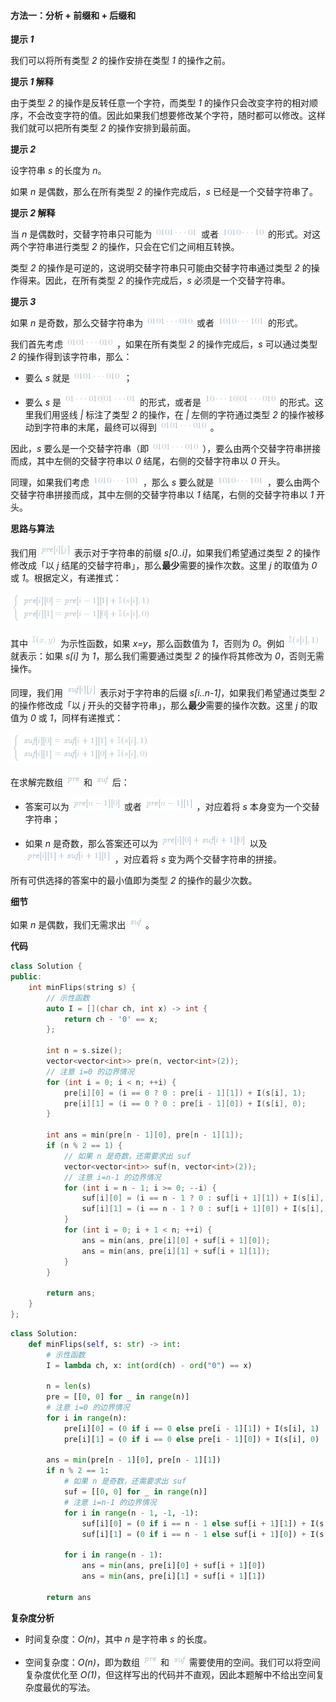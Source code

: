 #### 方法一：分析 + 前缀和 + 后缀和

**提示 *1***

我们可以将所有类型 *2* 的操作安排在类型 *1* 的操作之前。

**提示 *1* 解释**

由于类型 *2* 的操作是反转任意一个字符，而类型 *1* 的操作只会改变字符的相对顺序，不会改变字符的值。因此如果我们想要修改某个字符，随时都可以修改。这样我们就可以把所有类型 *2* 的操作安排到最前面。

**提示 *2***

设字符串 *s* 的长度为 *n*。

如果 *n* 是偶数，那么在所有类型 *2* 的操作完成后，*s* 已经是一个交替字符串了。

**提示 *2* 解释**

当 *n* 是偶数时，交替字符串只可能为 ![0101\cdots01 ](./p__0101cdots_01_.png)  或者 ![1010\cdots10 ](./p__1010_cdots_10_.png)  的形式。对这两个字符串进行类型 *2* 的操作，只会在它们之间相互转换。

类型 *2* 的操作是可逆的，这说明交替字符串只可能由交替字符串通过类型 *2* 的操作得来。因此，在所有类型 *2* 的操作完成后，*s* 必须是一个交替字符串。

**提示 *3***

如果 *n* 是奇数，那么交替字符串为 ![0101\cdots010 ](./p__0101_cdots_010_.png)  或者 ![1010\cdots101 ](./p__1010_cdots_101_.png)  的形式。

我们首先考虑 ![0101\cdots010 ](./p__0101_cdots_010_.png) ，如果在所有类型 *2* 的操作完成后，*s* 可以通过类型 *2* 的操作得到该字符串，那么：

- 要么 *s* 就是 ![0101\cdots010 ](./p__0101_cdots_010_.png) ；

- 要么 *s* 是 ![01\cdots010|01\cdots01 ](./p__01_cdots_010_|_01_cdots_01_.png)  的形式，或者是 ![10\cdots10|01\cdots010 ](./p__10_cdots_10|01_cdots_010_.png)  的形式。这里我们用竖线 *|* 标注了类型 *2* 的操作，在 *|* 左侧的字符通过类型 *2* 的操作被移动到字符串的末尾，最终可以得到 ![0101\cdots010 ](./p__0101_cdots_010_.png) 。

因此，*s* 要么是一个交替字符串（即 ![0101\cdots010 ](./p__0101_cdots_010_.png) ），要么由两个交替字符串拼接而成，其中左侧的交替字符串以 *0* 结尾，右侧的交替字符串以 *0* 开头。

同理，如果我们考虑 ![1010\cdots101 ](./p__1010_cdots_101_.png) ，那么 *s* 要么就是 ![1010\cdots101 ](./p__1010_cdots_101_.png) ，要么由两个交替字符串拼接而成，其中左侧的交替字符串以 *1* 结尾，右侧的交替字符串以 *1* 开头。

**思路与算法**

我们用 ![\textit{pre}\[i\]\[j\] ](./p__textit{pre}_i__j__.png)  表示对于字符串的前缀 *s[0..i]*，如果我们希望通过类型 *2* 的操作修改成「以 *j* 结尾的交替字符串」，那么**最少**需要的操作次数。这里 *j* 的取值为 *0* 或 *1*。根据定义，有递推式：

![\begin{cases}\textit{pre}\[i\]\[0\]=\textit{pre}\[i-1\]\[1\]+\mathbb{I}(s\[i\],1)\\\textit{pre}\[i\]\[1\]=\textit{pre}\[i-1\]\[0\]+\mathbb{I}(s\[i\],0)\end{cases} ](./p___begin{cases}_textit{pre}_i__0__=_textit{pre}_i-1__1__+_mathbb{I}_s_i_,_1___textit{pre}_i__1__=_textit{pre}_i-1__0__+_mathbb{I}_s_i_,_0__end{cases}__.png) 

其中 ![\mathbb{I}(x,y) ](./p__mathbb{I}_x,_y__.png)  为示性函数，如果 *x=y*，那么函数值为 *1*，否则为 *0*。例如 ![\mathbb{I}(s\[i\],1) ](./p__mathbb{I}_s_i_,_1__.png)  就表示：如果 *s[i]* 为 *1*，那么我们需要通过类型 *2* 的操作将其修改为 *0*，否则无需操作。

同理，我们用 ![\textit{suf}\[i\]\[j\] ](./p__textit{suf}_i__j__.png)  表示对于字符串的后缀 *s[i..n-1]*，如果我们希望通过类型 *2* 的操作修改成「以 *j* 开头的交替字符串」，那么**最少**需要的操作次数。这里 *j* 的取值为 *0* 或 *1*，同样有递推式：

![\begin{cases}\textit{suf}\[i\]\[0\]=\textit{suf}\[i+1\]\[1\]+\mathbb{I}(s\[i\],1)\\\textit{suf}\[i\]\[1\]=\textit{suf}\[i+1\]\[0\]+\mathbb{I}(s\[i\],0)\end{cases} ](./p___begin{cases}_textit{suf}_i__0__=_textit{suf}_i+1__1__+_mathbb{I}_s_i_,_1___textit{suf}_i__1__=_textit{suf}_i+1__0__+_mathbb{I}_s_i_,_0__end{cases}__.png) 

在求解完数组 ![\textit{pre} ](./p__textit{pre}_.png)  和 ![\textit{suf} ](./p__textit{suf}_.png)  后：

- 答案可以为 ![\textit{pre}\[n-1\]\[0\] ](./p__textit{pre}_n-1__0__.png)  或者 ![\textit{pre}\[n-1\]\[1\] ](./p__textit{pre}_n-1__1__.png) ，对应着将 *s* 本身变为一个交替字符串；

- 如果 *n* 是奇数，那么答案还可以为 ![\textit{pre}\[i\]\[0\]+\textit{suf}\[i+1\]\[0\] ](./p__textit{pre}_i__0__+_textit{suf}_i+1__0__.png)  以及 ![\textit{pre}\[i\]\[1\]+\textit{suf}\[i+1\]\[1\] ](./p__textit{pre}_i__1__+_textit{suf}_i+1__1__.png) ，对应着将 *s* 变为两个交替字符串的拼接。

所有可供选择的答案中的最小值即为类型 *2* 的操作的最少次数。

**细节**

如果 *n* 是偶数，我们无需求出 ![\textit{suf} ](./p__textit{suf}_.png) 。

**代码**

```C++ [sol1-C++]
class Solution {
public:
    int minFlips(string s) {
        // 示性函数
        auto I = [](char ch, int x) -> int {
            return ch - '0' == x;
        };
        
        int n = s.size();
        vector<vector<int>> pre(n, vector<int>(2));
        // 注意 i=0 的边界情况
        for (int i = 0; i < n; ++i) {
            pre[i][0] = (i == 0 ? 0 : pre[i - 1][1]) + I(s[i], 1);
            pre[i][1] = (i == 0 ? 0 : pre[i - 1][0]) + I(s[i], 0);
        }
        
        int ans = min(pre[n - 1][0], pre[n - 1][1]);
        if (n % 2 == 1) {
            // 如果 n 是奇数，还需要求出 suf
            vector<vector<int>> suf(n, vector<int>(2));
            // 注意 i=n-1 的边界情况
            for (int i = n - 1; i >= 0; --i) {
                suf[i][0] = (i == n - 1 ? 0 : suf[i + 1][1]) + I(s[i], 1);
                suf[i][1] = (i == n - 1 ? 0 : suf[i + 1][0]) + I(s[i], 0);
            }
            for (int i = 0; i + 1 < n; ++i) {
                ans = min(ans, pre[i][0] + suf[i + 1][0]);
                ans = min(ans, pre[i][1] + suf[i + 1][1]);
            }
        }
        
        return ans;
    }
};
```

```Python [sol1-Python3]
class Solution:
    def minFlips(self, s: str) -> int:
        # 示性函数
        I = lambda ch, x: int(ord(ch) - ord("0") == x)
        
        n = len(s)
        pre = [[0, 0] for _ in range(n)]
        # 注意 i=0 的边界情况
        for i in range(n):
            pre[i][0] = (0 if i == 0 else pre[i - 1][1]) + I(s[i], 1)
            pre[i][1] = (0 if i == 0 else pre[i - 1][0]) + I(s[i], 0)
        
        ans = min(pre[n - 1][0], pre[n - 1][1])
        if n % 2 == 1:
            # 如果 n 是奇数，还需要求出 suf
            suf = [[0, 0] for _ in range(n)]
            # 注意 i=n-1 的边界情况
            for i in range(n - 1, -1, -1):
                suf[i][0] = (0 if i == n - 1 else suf[i + 1][1]) + I(s[i], 1)
                suf[i][1] = (0 if i == n - 1 else suf[i + 1][0]) + I(s[i], 0)
            
            for i in range(n - 1):
                ans = min(ans, pre[i][0] + suf[i + 1][0])
                ans = min(ans, pre[i][1] + suf[i + 1][1])
        
        return ans
```

**复杂度分析**

- 时间复杂度：*O(n)*，其中 *n* 是字符串 *s* 的长度。

- 空间复杂度：*O(n)*，即为数组 ![\textit{pre} ](./p__textit{pre}_.png)  和 ![\textit{suf} ](./p__textit{suf}_.png)  需要使用的空间。我们可以将空间复杂度优化至 *O(1)*，但这样写出的代码并不直观，因此本题解中不给出空间复杂度最优的写法。